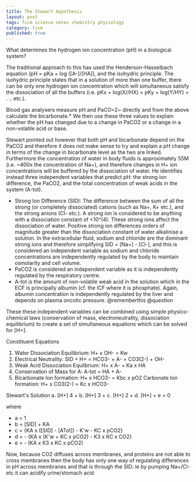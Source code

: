 ```yaml
---
title: The Stewart Hypothesis
layout: post
tags: ficm science notes chemistry physiology
category: ficm
published: true
---
```


What determines the hydrogen ion concentration (pH) in a biological system?

The traditional approach to this has used the Henderson-Hasselbach equation (pH = pKa + log ([A-]/[HA]), and the isohydric principle. The isohydric principle states that in a solution of more than one buffer, there can be only one hydrogen ion concentration which will simultaneous satisfy the dissociation of all the buffers (i.e. pKx + log(X//HX) = pKy + log(Y/HY) = . .. etc.).

Blood gas analysers measure pH and PaCO~2~ directly and from the above calculate the bicarbonate.* We then use these three values to explain whether the pH has changed due to a change in PaCO2 or a change in a non-volatile acid or base.

Stewart pointed out however that both pH and bicarbonate depend on the PaCO2 and therefore it does not make sense to try and explain a pH change in terms of the change in bicarbonate level as the two are linked. Furthermore the concentration of water in body fluids is approximately 55M (i.e. ~400x the concentration of Na+), and therefore changes in H+ ion concentrations will be buffered by the dissociation of water. He identifies instead three independent variables that predict pH: the strong ion difference, the PaCO2, and the total concentration of weak acids in the system (A-tot).

- Strong Ion Difference (SID): The difference between the sum of all the strong (or completely dissociated) cations (such as Na+, K+ etc.), and the strong anions (Cl- etc.). A strong ion is considered to be anything with a dissociation constant of <10^(4). These strong ions affect the dissociation of water. Positive strong ion differences orders of magnitude greater than the dissociation constant of water alkalinise a solution. In the extracellular fluid, sodium and chloride are the dominant strong ions and therefore simplifying SID = [Na+] - [Cl-], and this is considered an independent variable as sodium and chloride concentrations are independently regulated by the body to maintain osmolarity and cell volume.
- PaCO2 is considered an independent variable as it is independently regulated by the respiratory centre.
- A-tot is the amount of non-volatile weak acid in the solution which in the ECF is principally albumin (cf. the ICF where it is phosphate). Again, albumin concentration is independently regulated by the liver and depends on plasma oncotic pressure. @rememberthis @question

These these independent variables can be combined using simple physico-chemical laws (conservation of mass, electroneutrality, dissociation equilibrium) to create a set of simultaneous equations which can be solved for [H+].

Constituent Equations
1. Water Dissociation Equilibrium: H+ x OH- = Kw
2. Electrical Neutrality: SID + H+ = HCO3- + A- + CO3(2-) + OH-
3. Weak Acid Dissociation Equilbrium: H+ x A- = Ka x HA
4. Conservation of Mass for A: A-tot = HA + A-
5. Bicarbonate Ion formation: H+ x HCO3- = Kbc x pO2
Carbonate Ion formation: H+ x CO3(2-) = Kc x HCO3-

Stewart's Solution
a. [H+] 4 + b. [H+] 3 + c. [H+] 2 + d. [H+] + e = 0

where
* a = 1
* b = [SID] + KA
* c = {KA x ([SID] - [ATot]) - K'w - KC x pCO2}
* d = - {KA x (K'w + KC x pCO2) - K3 x KC x CO2}
* e = - (KA x K3 x KC x pCO2)

Now, because CO2 diffuses across membranes, and proteins are not able to cross membranes then the body has only one way of regulating differences in pH across membranes and that is through the SID: ie by pumping Na+/Cl- etc it can acidify urine/stomach acid